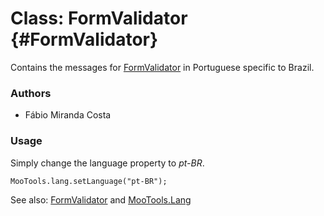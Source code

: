 Class: FormValidator {#FormValidator}
=====================================

Contains the messages for [FormValidator][] in Portuguese specific to Brazil.

### Authors

* Fábio Miranda Costa

### Usage

Simply change the language property to *pt-BR*.

	MooTools.lang.setLanguage("pt-BR");

See also: [FormValidator][] and [MooTools.Lang][]

[FormValidator]: http://www.mootools.net/more/docs/Forms/FormValidator#FormValidator
[MooTools.Lang]: http://www.mootools.net/more/docs/Core/MooTools.Lang